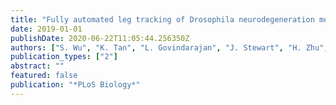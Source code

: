```yaml
---
title: "Fully automated leg tracking of Drosophila neurodegeneration models reveals distinct conserved movement signatures"
date: 2019-01-01
publishDate: 2020-06-22T11:05:44.256350Z
authors: ["S. Wu", "K. Tan", "L. Govindarajan", "J. Stewart", "H. Zhu", "L. Gu", "M. Katarya", "B. Wong", "E. Tan", "D. Li", "A. Chang", "C. Libedinsky", "L. Cheng", "S. Aw"]
publication_types: ["2"]
abstract: ""
featured: false
publication: "*PLoS Biology*"
---
```


